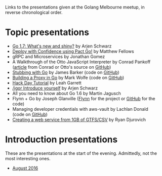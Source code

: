 Links to the presentations given at the Golang Melbourne meetup, in reverse chronological order.

# Topic presentations

* [Go 1.7: What's new and shiny?](https://speakerdeck.com/golangmelbourne/go-1-dot-7-whats-new-and-shiny) by Arjen Schwarz
* [Deploy with Confidence using Pact Go!](http://www.slideshare.net/DiUSComputing/deploy-with-confidence-using-pact-go) by Matthew Fellows
* gRPC and Microservices by Jonathan Gomez
* A Walkthrough of the Otto JavaScript Interpreter by Conrad Pankoff ([article](https://www.fknsrs.biz/blog/otto-getting-started.html) from Conrad or Otto's source on [GitHub](https://github.com/robertkrimen/otto))
* [Stubbing with Go](https://docs.google.com/presentation/d/1ToUR-DCK1I9EfvHQzcxfS8o-V9uWBw72BopWHY1Gp1w) by James Barker (code on [GitHub](https://github.com/jamesbarker/gostub/))
* [Building a Proxy in Go](https://speakerdeck.com/wolfeidau/building-a-proxy-in-go) by Mark Wolfe (code on [GitHub](https://github.com/wolfeidau/l7proxify))
* [Hack Day Tutorial](https://github.com/leahgarrett/hack-day-tutorial) by Leah Garrett
* [/igor Introduce yourself](https://ig.nore.me/presentations/2016/03/igor-introduce-yourself) by Arjen Schwarz
* All you need to know about Go 1.6 by Martin Jagusch
* Flynn + Go by Joseph Glanville ([Flynn](https://flynn.io/) for the project or [GitHub](https://github.com/flynn/flynn) for the code)
* Managing developer credentials with aws-vault by Lachlan Donald (code on [GitHub](https://github.com/99designs/aws-vault))
* [Creating a web service from 1GB of GTFS/CSV](https://docs.google.com/presentation/d/1iC9fFbYRXJevdUyRT36NU4wK0wuhv-n6DIGo7XOl5YY) by Ryan Djurovich

# Introduction presentations

These are the presentations at the start of the evening. Admittedly, not the most interesting ones.

* [August 2016](https://speakerdeck.com/golangmelbourne/august-2016-meetup)
